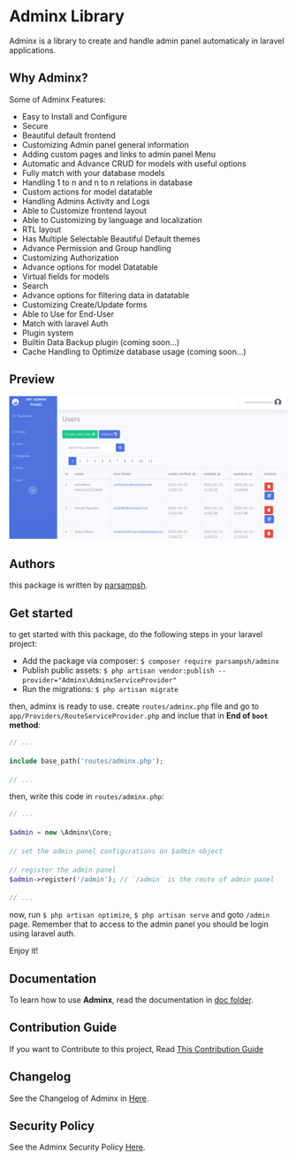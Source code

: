 # Adminx Library
Adminx is a library to create and handle admin panel automaticaly in laravel applications.

## Why Adminx?
Some of Adminx Features:

- Easy to Install and Configure
- Secure
- Beautiful default frontend
- Customizing Admin panel general information
- Adding custom pages and links to admin panel Menu
- Automatic and Advance CRUD for models with useful options
- Fully match with your database models
- Handling 1 to n and n to n relations in database
- Custom actions for model datatable
- Handling Admins Activity and Logs
- Able to Customize frontend layout
- Able to Customizing by language and localization
- RTL layout
- Has Multiple Selectable Beautiful Default themes
- Advance Permission and Group handling
- Customizing Authorization
- Advance options for model Datatable
- Virtual fields for models
- Search
- Advance options for filtering data in datatable
- Customizing Create/Update forms
- Able to Use for End-User
- Match with laravel Auth
- Plugin system
- Builtin Data Backup plugin (coming soon...)
- Cache Handling to Optimize database usage (coming soon...)

## Preview

<img src="/doc/images/preview.png" />

## Authors
this package is written by [parsampsh](https://github.com/parsampsh).

## Get started
to get started with this package, do the following steps in your laravel project:

- Add the package via composer: `$ composer require parsampsh/adminx`
- Publish public assets: `$ php artisan vendor:publish --provider="Adminx\AdminxServiceProvider"`
- Run the migrations: `$ php artisan migrate`

then, adminx is ready to use. create `routes/adminx.php` file and go to `app/Providers/RouteServiceProvider.php` and inclue that in **End of `boot` method**:

```php
// ...

include base_path('routes/adminx.php');

// ...
```

then, write this code in `routes/adminx.php`:

```php
// ...

$admin = new \Adminx\Core;

// set the admin panel configurations on $admin object

// register the admin panel
$admin->register('/admin'); // `/admin` is the route of admin panel

// ...
```

now, run `$ php artisan optimize`, `$ php artisan serve` and goto `/admin` page. Remember that to access to the admin panel you should be login using laravel auth.

Enjoy it!

## Documentation
To learn how to use **Adminx**, read the documentation in [doc folder](/doc).

## Contribution Guide
If you want to Contribute to this project, Read [This Contribution Guide](/CONTRIBUTING.md)

## Changelog
See the Changelog of Adminx in [Here](/CHANGELOG.md).

## Security Policy
See the Adminx Security Policy [Here](/SECURITY.md).
